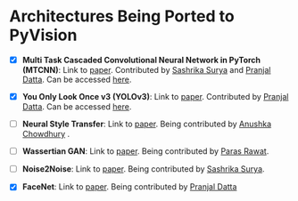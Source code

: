 # Architectures Being Ported to PyVision

- [x] **Multi Task Cascaded Convolutional Neural Network in PyTorch (MTCNN)**: Link to [paper](https://arxiv.org/pdf/1604.02878.pdf). Contributed by [Sashrika Surya](https://github.com/sashrika15) and [Pranjal Datta](https://github.com/pranjaldatta). Can be accessed [here](https://github.com/pranjaldatta/PyVision/tree/master/pyvision/mtcnn).

- [x] **You Only Look Once v3 (YOLOv3)**: Link to [paper](https://arxiv.org/pdf/1804.02767.pdf). Contributed by [Pranjal Datta](https://github.com/pranjaldatta). Can be accessed [here](https://github.com/pranjaldatta/PyVision/tree/master/pyvision/detection/yolov3).

- [ ] **Neural Style Transfer**: Link to [paper](https://arxiv.org/pdf/1508.06576.pdf). Being contributed by [Anushka Chowdhury](https://github.com/Anushka0805) .

- [ ] **Wassertian GAN**: Link to [paper](https://arxiv.org/pdf/1701.07875.pdf). Being contributed by [Paras Rawat](https://github.com/TrizteX).

- [ ] **Noise2Noise**: Link to [paper](https://arxiv.org/pdf/1803.04189.pdf). Being contributed by [Sashrika Surya](https://github.com/sashrika15).

- [x] **FaceNet**: Link to [paper](https://arxiv.org/pdf/1503.03832.pdf). Being contributed by [Pranjal Datta](https://github.com/pranjaldatta)
